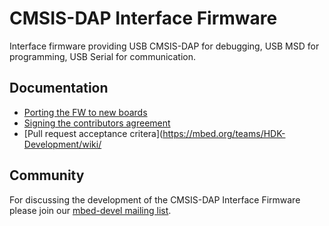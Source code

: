 CMSIS-DAP Interface Firmware
============================
Interface firmware providing USB CMSIS-DAP for debugging, USB MSD for programming, USB Serial for communication.

Documentation
-------------
* [Porting the FW to new boards](http://mbed.org/handbook/cmsis-dap-interface-firmware)
* [Signing the contributors agreement](https://mbed.org/contributor_agreement/)
* [Pull request acceptance critera](https://mbed.org/teams/HDK-Development/wiki/

Community
---------
For discussing the development of the CMSIS-DAP Interface Firmware please join our [mbed-devel mailing list](https://groups.google.com/forum/?fromgroups#!forum/mbed-devel).
